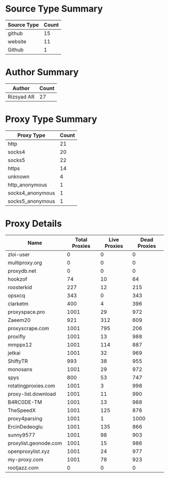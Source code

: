 # Source Type Summary

| Source Type | Count |
|-------------|-------|
| github | 15 |
| website | 11 |
| Github | 1 |


# Author Summary

| Author | Count |
|--------|-------|
| Rizsyad AR | 27 |


# Proxy Type Summary

| Proxy Type | Count |
|------------|-------|
| http | 21 |
| socks4 | 20 |
| socks5 | 22 |
| https | 14 |
| unknown | 4 |
| http_anonymous | 1 |
| socks4_anonymous | 1 |
| socks5_anonymous | 1 |


# Proxy Details

| Name | Total Proxies | Live Proxies | Dead Proxies |
|------|---------------|--------------|---------------|
| zloi-user | 0 | 0 | 0 |
| multiproxy.org | 0 | 0 | 0 |
| proxydb.net | 0 | 0 | 0 |
| hookzof | 74 | 10 | 64 |
| roosterkid | 227 | 12 | 215 |
| opsxcq | 343 | 0 | 343 |
| clarketm | 400 | 4 | 396 |
| proxyspace.pro | 1001 | 29 | 972 |
| Zaeem20 | 921 | 312 | 609 |
| proxyscrape.com | 1001 | 795 | 206 |
| proxifly | 1001 | 13 | 988 |
| mmppx12 | 1001 | 114 | 887 |
| jetkai | 1001 | 32 | 969 |
| ShiftyTR | 993 | 38 | 955 |
| monosans | 1001 | 29 | 972 |
| spys | 800 | 53 | 747 |
| rotatingproxies.com | 1001 | 3 | 998 |
| proxy-list.download | 1001 | 11 | 990 |
| B4RC0DE-TM | 1001 | 13 | 988 |
| TheSpeedX | 1001 | 125 | 876 |
| proxy4parsing | 1001 | 1 | 1000 |
| ErcinDedeoglu | 1001 | 135 | 866 |
| sunny9577 | 1001 | 98 | 903 |
| proxylist.geonode.com | 1001 | 15 | 986 |
| openproxylist.xyz | 1001 | 24 | 977 |
| my-proxy.com | 1001 | 78 | 923 |
| rootjazz.com | 0 | 0 | 0 |
